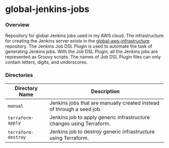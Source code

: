 # global-jenkins-jobs

### Overview

Repository for global Jenkins jobs used in my AWS cloud.  The infrastructure for creating the Jenkins server exists in 
the [global-aws-infrastructure](https://github.com/AJarombek/global-aws-infrastructure/tree/master/jenkins) repository.
The Jenkins Job DSL Plugin is used to automate the task of generating Jenkins jobs.  With the Job DSL Plugin, all the 
Jenkins jobs are represented as Groovy scripts.  The names of Job DSL Plugin files can only contain letters, digits, and 
underscores.

### Directories

| Directory Name      | Description                                                                 |
|---------------------|-----------------------------------------------------------------------------|
| `manual`            | Jenkins jobs that are manually created instead of through a seed job.       |
| `terraform-apply`   | Jenkins job to apply generic infrastructure changes using Terraform.        |
| `terraform-destroy` | Jenkins job to destroy generic infrastructure using Terraform.              |